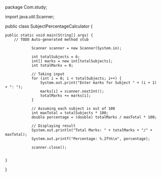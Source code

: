 package Com.study;

import java.util.Scanner;

public class SubjectPercentageCalculator {

	public static void main(String[] args) {
		// TODO Auto-generated method stub
	
		        Scanner scanner = new Scanner(System.in);

		        int totalSubjects = 6;
		        int[] marks = new int[totalSubjects];
		        int totalMarks = 0;

		        // Taking input
		        for (int i = 0; i < totalSubjects; i++) {
		            System.out.print("Enter marks for Subject " + (i + 1) + ": ");
		            marks[i] = scanner.nextInt();
		            totalMarks += marks[i];
		        }

		        // Assuming each subject is out of 100
		        int maxTotal = totalSubjects * 100;
		        double percentage = (double) totalMarks / maxTotal * 100;

		        // Displaying result
		        System.out.println("Total Marks: " + totalMarks + "/" + maxTotal);
		        System.out.printf("Percentage: %.2f%%\n", percentage);

		        scanner.close();
		    

	}

}
